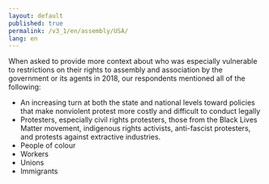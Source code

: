 ```yaml
---
layout: default
published: true
permalink: /v3_1/en/assembly/USA/
lang: en
---
```


When asked to provide more context about who was especially vulnerable to restrictions on their rights to assembly and association by the government or its agents in 2018, our respondents mentioned all of the following:
-	An increasing turn at both the state and national levels toward policies that make nonviolent protest more costly and difficult to conduct legally
-	Protesters, especially civil rights protesters, those from the Black Lives Matter movement, indigenous rights activists, anti-fascist protesters, and protests against extractive industries. 
-	People of colour
-	Workers
-	Unions
-	Immigrants

